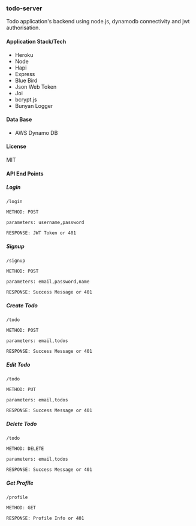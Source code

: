 ### todo-server

Todo application's backend using node.js, dynamodb connectivity and jwt authorisation.

#### Application Stack/Tech
- Heroku
- Node
- Hapi
- Express
- Blue Bird
- Json Web Token
- Joi
- bcrypt.js
- Bunyan Logger

#### Data Base
- AWS Dynamo DB

#### License
MIT

#### API End Points

##### Login
`/login`

`METHOD: POST`

`parameters: username,password`

`RESPONSE: JWT Token or 401`

##### Signup
`/signup`

`METHOD: POST`

`parameters: email,password,name`

`RESPONSE: Success Message or 401`

##### Create Todo
`/todo`

`METHOD: POST`

`parameters: email,todos`

`RESPONSE: Success Message or 401`

##### Edit Todo
`/todo`

`METHOD: PUT`

`parameters: email,todos`

`RESPONSE: Success Message or 401`

##### Delete Todo
`/todo`

`METHOD: DELETE`

`parameters: email,todos`

`RESPONSE: Success Message or 401`

##### Get Profile
`/profile`

`METHOD: GET`

`RESPONSE: Profile Info or 401`

